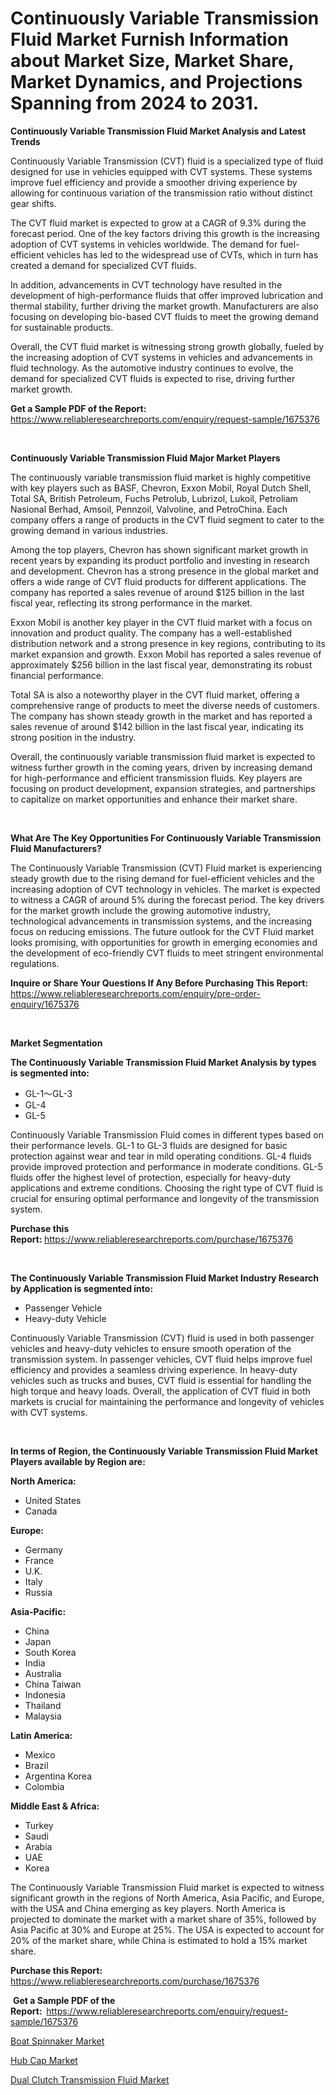 <p><h1>Continuously Variable Transmission Fluid Market Furnish Information about Market Size, Market Share, Market Dynamics, and Projections Spanning from 2024 to 2031.</h1></p><p><strong>Continuously Variable Transmission Fluid Market Analysis and Latest Trends</strong></p>
<p><p>Continuously Variable Transmission (CVT) fluid is a specialized type of fluid designed for use in vehicles equipped with CVT systems. These systems improve fuel efficiency and provide a smoother driving experience by allowing for continuous variation of the transmission ratio without distinct gear shifts.</p><p>The CVT fluid market is expected to grow at a CAGR of 9.3% during the forecast period. One of the key factors driving this growth is the increasing adoption of CVT systems in vehicles worldwide. The demand for fuel-efficient vehicles has led to the widespread use of CVTs, which in turn has created a demand for specialized CVT fluids.</p><p>In addition, advancements in CVT technology have resulted in the development of high-performance fluids that offer improved lubrication and thermal stability, further driving the market growth. Manufacturers are also focusing on developing bio-based CVT fluids to meet the growing demand for sustainable products.</p><p>Overall, the CVT fluid market is witnessing strong growth globally, fueled by the increasing adoption of CVT systems in vehicles and advancements in fluid technology. As the automotive industry continues to evolve, the demand for specialized CVT fluids is expected to rise, driving further market growth.</p></p>
<p><strong>Get a Sample PDF of the Report:&nbsp;</strong> <a href="https://www.reliableresearchreports.com/enquiry/request-sample/1675376">https://www.reliableresearchreports.com/enquiry/request-sample/1675376</a></p>
<p>&nbsp;</p>
<p><strong>Continuously Variable Transmission Fluid Major Market Players</strong></p>
<p><p>The continuously variable transmission fluid market is highly competitive with key players such as BASF, Chevron, Exxon Mobil, Royal Dutch Shell, Total SA, British Petroleum, Fuchs Petrolub, Lubrizol, Lukoil, Petroliam Nasional Berhad, Amsoil, Pennzoil, Valvoline, and PetroChina. Each company offers a range of products in the CVT fluid segment to cater to the growing demand in various industries.</p><p>Among the top players, Chevron has shown significant market growth in recent years by expanding its product portfolio and investing in research and development. Chevron has a strong presence in the global market and offers a wide range of CVT fluid products for different applications. The company has reported a sales revenue of around $125 billion in the last fiscal year, reflecting its strong performance in the market.</p><p>Exxon Mobil is another key player in the CVT fluid market with a focus on innovation and product quality. The company has a well-established distribution network and a strong presence in key regions, contributing to its market expansion and growth. Exxon Mobil has reported a sales revenue of approximately $256 billion in the last fiscal year, demonstrating its robust financial performance.</p><p>Total SA is also a noteworthy player in the CVT fluid market, offering a comprehensive range of products to meet the diverse needs of customers. The company has shown steady growth in the market and has reported a sales revenue of around $142 billion in the last fiscal year, indicating its strong position in the industry.</p><p>Overall, the continuously variable transmission fluid market is expected to witness further growth in the coming years, driven by increasing demand for high-performance and efficient transmission fluids. Key players are focusing on product development, expansion strategies, and partnerships to capitalize on market opportunities and enhance their market share.</p></p>
<p>&nbsp;</p>
<p><strong>What Are The Key Opportunities For Continuously Variable Transmission Fluid Manufacturers?</strong></p>
<p><p>The Continuously Variable Transmission (CVT) Fluid market is experiencing steady growth due to the rising demand for fuel-efficient vehicles and the increasing adoption of CVT technology in vehicles. The market is expected to witness a CAGR of around 5% during the forecast period. The key drivers for the market growth include the growing automotive industry, technological advancements in transmission systems, and the increasing focus on reducing emissions. The future outlook for the CVT Fluid market looks promising, with opportunities for growth in emerging economies and the development of eco-friendly CVT fluids to meet stringent environmental regulations.</p></p>
<p><strong>Inquire or Share Your Questions If Any Before Purchasing This Report:</strong> <a href="https://www.reliableresearchreports.com/enquiry/pre-order-enquiry/1675376">https://www.reliableresearchreports.com/enquiry/pre-order-enquiry/1675376</a></p>
<p>&nbsp;</p>
<p><strong>Market Segmentation</strong></p>
<p><strong>The Continuously Variable Transmission Fluid Market Analysis by types is segmented into:</strong></p>
<p><ul><li>GL-1～GL-3</li><li>GL-4</li><li>GL-5</li></ul></p>
<p><p>Continuously Variable Transmission Fluid comes in different types based on their performance levels. GL-1 to GL-3 fluids are designed for basic protection against wear and tear in mild operating conditions. GL-4 fluids provide improved protection and performance in moderate conditions. GL-5 fluids offer the highest level of protection, especially for heavy-duty applications and extreme conditions. Choosing the right type of CVT fluid is crucial for ensuring optimal performance and longevity of the transmission system.</p></p>
<p><strong>Purchase this Report:&nbsp;</strong><a href="https://www.reliableresearchreports.com/purchase/1675376">https://www.reliableresearchreports.com/purchase/1675376</a></p>
<p>&nbsp;</p>
<p><strong>The Continuously Variable Transmission Fluid Market Industry Research by Application is segmented into:</strong></p>
<p><ul><li>Passenger Vehicle</li><li>Heavy-duty Vehicle</li></ul></p>
<p><p>Continuously Variable Transmission (CVT) fluid is used in both passenger vehicles and heavy-duty vehicles to ensure smooth operation of the transmission system. In passenger vehicles, CVT fluid helps improve fuel efficiency and provides a seamless driving experience. In heavy-duty vehicles such as trucks and buses, CVT fluid is essential for handling the high torque and heavy loads. Overall, the application of CVT fluid in both markets is crucial for maintaining the performance and longevity of vehicles with CVT systems.</p></p>
<p>&nbsp;</p>
<p><strong>In terms of Region, the Continuously Variable Transmission Fluid Market Players available by Region are:</strong></p>
<p>
    <p> <strong> North America: </strong>
        <ul>
            <li>United States</li>
            <li>Canada</li>
        </ul>
        </p> 
    <p> <strong> Europe: </strong>
        <ul>
            <li>Germany</li>
            <li>France</li>
            <li>U.K.</li>
            <li>Italy</li>
            <li>Russia</li>
        </ul>
        </p> 
    <p> <strong> Asia-Pacific: </strong>
        <ul>
            <li>China</li>
            <li>Japan</li>
            <li>South Korea</li>
            <li>India</li>
            <li>Australia</li>
            <li>China Taiwan</li>
            <li>Indonesia</li>
            <li>Thailand</li>
            <li>Malaysia</li>
        </ul>
        </p> 
    <p> <strong> Latin America: </strong>
        <ul>
            <li>Mexico</li>
            <li>Brazil</li>
            <li>Argentina Korea</li>
            <li>Colombia</li>
        </ul>
        </p> 
    <p> <strong> Middle East & Africa: </strong>
        <ul>
            <li>Turkey</li>
            <li>Saudi</li>
            <li>Arabia</li>
            <li>UAE</li>
            <li>Korea</li>
        </ul>
    </p>
    </p>
<p><p>The Continuously Variable Transmission Fluid market is expected to witness significant growth in the regions of North America, Asia Pacific, and Europe, with the USA and China emerging as key players. North America is projected to dominate the market with a market share of 35%, followed by Asia Pacific at 30% and Europe at 25%. The USA is expected to account for 20% of the market share, while China is estimated to hold a 15% market share.</p></p>
<p><strong>Purchase this Report: </strong><a href="https://www.reliableresearchreports.com/purchase/1675376">https://www.reliableresearchreports.com/purchase/1675376</a></p>
<p>&nbsp;<strong>Get a Sample PDF of the Report:&nbsp;&nbsp;</strong><a href="https://www.reliableresearchreports.com/enquiry/request-sample/1675376">https://www.reliableresearchreports.com/enquiry/request-sample/1675376</a></p>
<p><strong></strong></p>
<p><p><a href="https://github.com/josesg55/Market-Research-Report-List-1/blob/main/boat-spinnaker-market.md">Boat Spinnaker Market</a></p><p><a href="https://view.publitas.com/reportprime-1/hub-cap-market-size-growing-and-forecasted-for-period-from-2023-2030-and-provides-complete-market-analysis-of-this-market/">Hub Cap Market</a></p><p><a href="https://github.com/mancsybtousav/Market-Research-Report-List-1/blob/main/dual-clutch-transmission-fluid-market.md">Dual Clutch Transmission Fluid Market</a></p></p>